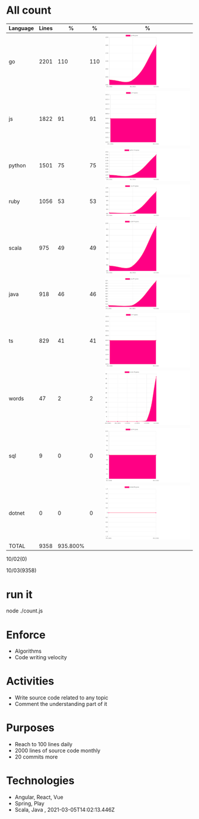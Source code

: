 # All count
|Language|Lines|%|%|%|
|----------|-------|--------|--------|--------|
|go|2201|110|110|![go](https://raw.githubusercontent.com/kapit4n/l-10000-dev/master/go.png)|
|js|1822|91|91|![js](https://raw.githubusercontent.com/kapit4n/l-10000-dev/master/js.png)|
|python|1501|75|75|![python](https://raw.githubusercontent.com/kapit4n/l-10000-dev/master/python.png)|
|ruby|1056|53|53|![ruby](https://raw.githubusercontent.com/kapit4n/l-10000-dev/master/ruby.png)|
|scala|975|49|49|![scala](https://raw.githubusercontent.com/kapit4n/l-10000-dev/master/scala.png)|
|java|918|46|46|![java](https://raw.githubusercontent.com/kapit4n/l-10000-dev/master/java.png)|
|ts|829|41|41|![ts](https://raw.githubusercontent.com/kapit4n/l-10000-dev/master/ts.png)|
|words|47|2|2|![words](https://raw.githubusercontent.com/kapit4n/l-10000-dev/master/words.png)|
|sql|9|0|0|![sql](https://raw.githubusercontent.com/kapit4n/l-10000-dev/master/sql.png)|
|dotnet|0|0|0|![dotnet](https://raw.githubusercontent.com/kapit4n/l-10000-dev/master/dotnet.png)|
|TOTAL|9358|935.800%|
10/02(0)

10/03(9358)


# run it
node ./count.js
    
# Enforce
* Algorithms
* Code writing velocity

# Activities
* Write source code related to any topic
* Comment the understanding part of it
    
# Purposes
* Reach to 100 lines daily
* 2000 lines of source code monthly
* 20 commits more

# Technologies
* Angular, React, Vue
* Spring, Play
* Scala, Java
, 2021-03-05T14:02:13.446Z
